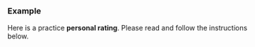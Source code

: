 ### Example

Here is a practice **personal rating**. Please read and follow the instructions below.
